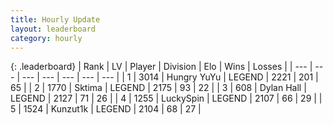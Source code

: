 ```yaml
---
title: Hourly Update
layout: leaderboard
category: hourly
---
```


{: .leaderboard}
| Rank | LV | Player | Division | Elo | Wins | Losses |
| --- | --- | --- | --- | --- | --- | --- |
| <span data-change="0">1</span> | 3014 | <span title="ID: 164871">Hungry YuYu</span> | LEGEND | <span data-change="0">2221</span> | <span data-change="0">201</span> | <span data-change="0">65</span> |
| <span data-change="0">2</span> | 1770 | <span title="ID: 353063">Sktima</span> | LEGEND | <span data-change="0">2175</span> | <span data-change="0">93</span> | <span data-change="0">22</span> |
| <span data-change="0">3</span> | 608 | <span title="ID: 174294">Dylan Hall</span> | LEGEND | <span data-change="0">2127</span> | <span data-change="0">71</span> | <span data-change="0">26</span> |
| <span data-change="0">4</span> | 1255 | <span title="ID: 498412">LuckySpin</span> | LEGEND | <span data-change="0">2107</span> | <span data-change="0">66</span> | <span data-change="0">29</span> |
| <span data-change="0">5</span> | 1524 | <span title="ID: 392407">Kunzut1k</span> | LEGEND | <span data-change="0">2104</span> | <span data-change="0">68</span> | <span data-change="0">27</span> |